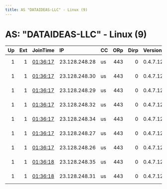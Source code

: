 ```yaml
---
title: AS "DATAIDEAS-LLC" - Linux (9)
---
```


# AS: "DATAIDEAS-LLC" - Linux (9)

|   Up |   Ext | JoinTime                                                                                              | IP            | CC   |   ORp |   Dirp | Version   | Contact                 | Nickname    |   eFamMembers |
|-----:|------:|:------------------------------------------------------------------------------------------------------|:--------------|:-----|------:|-------:|:----------|:------------------------|:------------|--------------:|
|    1 |     1 | [01:36:17](https://nusenu.github.io/OrNetStats/w/relay/39B0E3572A92D60CF102A062237A5CFC2CB3F293.html) | 23.128.248.28 | us   |   443 |      0 | 0.4.7.12  | ContactInfo email:abuse | StormyCloud |            39 |
|    1 |     1 | [01:36:17](https://nusenu.github.io/OrNetStats/w/relay/4F7066215045965B9091BD46E01A1ED0E368D694.html) | 23.128.248.30 | us   |   443 |      0 | 0.4.7.12  | ContactInfo email:abuse | StormyCloud |            39 |
|    1 |     1 | [01:36:17](https://nusenu.github.io/OrNetStats/w/relay/631CD8E443F400B8900449336FA5DCCE10AADD38.html) | 23.128.248.29 | us   |   443 |      0 | 0.4.7.12  | ContactInfo email:abuse | StormyCloud |            39 |
|    1 |     1 | [01:36:17](https://nusenu.github.io/OrNetStats/w/relay/7B1B192A5F1DAEF36318ADD8445325630877C50A.html) | 23.128.248.32 | us   |   443 |      0 | 0.4.7.12  | ContactInfo email:abuse | StormyCloud |            39 |
|    1 |     1 | [01:36:17](https://nusenu.github.io/OrNetStats/w/relay/9E424FF74DA3A6194A2C8CC532C49D3B1F71AFDC.html) | 23.128.248.34 | us   |   443 |      0 | 0.4.7.12  | ContactInfo email:abuse | StormyCloud |            39 |
|    1 |     1 | [01:36:17](https://nusenu.github.io/OrNetStats/w/relay/C4D94610CBF3668B4655DFF062B83F3818A720F7.html) | 23.128.248.27 | us   |   443 |      0 | 0.4.7.12  | ContactInfo email:abuse | StormyCloud |            39 |
|    1 |     1 | [01:36:17](https://nusenu.github.io/OrNetStats/w/relay/D79E75B943A1F11DA9BA02FB03F1478F2B5BEE84.html) | 23.128.248.26 | us   |   443 |      0 | 0.4.7.12  | ContactInfo email:abuse | StormyCloud |            39 |
|    1 |     1 | [01:36:18](https://nusenu.github.io/OrNetStats/w/relay/2C18CAA9F1702169215E9E5B6B40794C7FF6BFA4.html) | 23.128.248.35 | us   |   443 |      0 | 0.4.7.12  | ContactInfo email:abuse | StormyCloud |            39 |
|    1 |     1 | [01:36:18](https://nusenu.github.io/OrNetStats/w/relay/68699E65169BDAD1959C1F32532E1CDC9BCF580D.html) | 23.128.248.31 | us   |   443 |      0 | 0.4.7.12  | ContactInfo email:abuse | StormyCloud |            39 |
